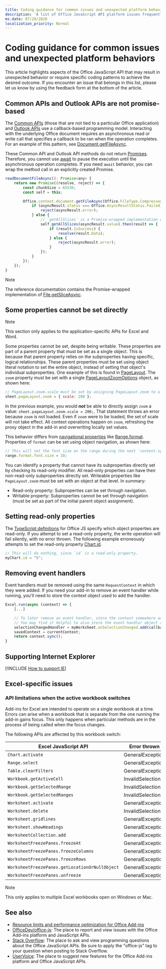 ```yaml
---
title: Coding guidance for common issues and unexpected platform behaviors
description: 'A list of Office JavaScript API platform issues frequently encountered by developers.'
ms.date: 07/29/2020
localization_priority: Normal
---
```


# Coding guidance for common issues and unexpected platform behaviors

This article highlights aspects of the Office JavaScript API that may result in unexpected behavior or require specific coding patterns to achieve the desired outcome. If you encounter an issue that belongs in this list, please let us know by using the feedback form at the bottom of the article.

## Common APIs and Outlook APIs are not promise-based

The [Common APIs](/javascript/api/office) (those that are not tied to a particular Office application) and [Outlook APIs](/javascript/api/outlook) use a callback-based programming model. Interacting with the underlying Office document requires an asynchronous read or write call that specifies a callback to be ran when the operation completes. For an example of this pattern, see [Document.getFileAsync](/javascript/api/office/office.document#getfileasync-filetype--options--callback-).

These Common API and Outlook API methods do not return [Promises](https://developer.mozilla.org/docs/Web/JavaScript/Reference/Global_Objects/Promise). Therefore, you cannot use [await](https://developer.mozilla.org/docs/Web/JavaScript/Reference/Operators/await) to pause the execution until the asynchronous operation completes. If you need `await` behavior, you can wrap the method call in an explicitly created Promise.

```js
readDocumentFileAsync(): Promise<any> {
    return new Promise((resolve, reject) => {
        const chunkSize = 65536;
        const self = this;

        Office.context.document.getFileAsync(Office.FileType.Compressed, { sliceSize: chunkSize }, (asyncResult) => {
            if (asyncResult.status === Office.AsyncResultStatus.Failed) {
                reject(asyncResult.error);
            } else {
                // `getAllSlices` is a Promise-wrapped implementation of File.getSliceAsync.
                self.getAllSlices(asyncResult.value).then(result => {
                    if (result.IsSuccess) {
                        resolve(result.Data);
                    } else {
                        reject(asyncResult.error);
                    }
                });
            }
        });
    });
}
```

> [!NOTE]
> The reference documentation contains the Promise-wrapped implementation of [File.getSliceAsync](/javascript/api/office/office.file#getsliceasync-sliceindex--callback-).

## Some properties cannot be set directly

> [!NOTE]
> This section only applies to the application-specific APIs for Excel and Word.

Some properties cannot be set, despite being writable. These properties are part of a parent property that must be set as a single object. This is because that parent property relies on the subproperties having specific, logical relationships. These parent properties must be set using object literal notation to set the entire object, instead of setting that object's individual subproperties. One example of this is found in [PageLayout](/javascript/api/excel/excel.pagelayout). The `zoom` property must be set with a single [PageLayoutZoomOptions](/javascript/api/excel/excel.pagelayoutzoomoptions) object, as shown here:

```js
// PageLayout.zoom.scale must be set by assigning PageLayout.zoom to a PageLayoutZoomOptions object.
sheet.pageLayout.zoom = { scale: 200 };
```

In the previous example, you would ***not*** be able to directly assign `zoom` a value: `sheet.pageLayout.zoom.scale = 200;`. That statement throws an error because `zoom` is not loaded. Even if `zoom` were to be loaded, the set of scale will not take effect. All context operations happen on `zoom`, refreshing the proxy object in the add-in and overwriting locally set values.

This behavior differs from [navigational properties](application-specific-api-model.md#scalar-and-navigation-properties) like [Range.format](/javascript/api/excel/excel.range#format). Properties of `format` can be set using object navigation, as shown here:

```js
// This will set the font size on the range during the next `content.sync()`.
range.format.font.size = 10;
```

You can identify a property that cannot have its subproperties directly set by checking its read-only modifier. All read-only properties can have their non-read-only subproperties directly set. Writeable properties like `PageLayout.zoom` must be set with an object at that level. In summary:

- Read-only property: Subproperties can be set through navigation.
- Writable property: Subproperties cannot be set through navigation (must be set as part of the initial parent object assignment).

## Setting read-only properties

The [TypeScript definitions](referencing-the-javascript-api-for-office-library-from-its-cdn.md) for Office JS specify which object properties are read-only. If you attempt to set a read-only property, the write operation will fail silently, with no error thrown. The following example erroneously attempts to set the read-only property [Chart.id](/javascript/api/excel/excel.chart#id).

```js
// This will do nothing, since `id` is a read-only property.
myChart.id = "5";
```

## Removing event handlers

Event handlers must be removed using the same `RequestContext` in which they were added. If you need your add-in to remove an event handler while running, you'll need to store the context object used to add the handler.

```js
Excel.run(async (context) => {
    [...]

    // To later remove an event handler, store the context somewhere accessible to the handler removal function.
    // You may find it helpful to also store the event handler object and associate it with the context.
    selectionChangedHandler = myWorksheet.onSelectionChanged.add(callback);
    savedContext = currentContext;
    return context.sync();
}
```

## Supporting Internet Explorer

[!INCLUDE [How to support IE](../includes/es5-support.md)]

## Excel-specific issues

### API limitations when the active workbook switches

Add-ins for Excel are intended to operate on a single workbook at a time. Errors can arise when a workbook that is separate from the one running the add-in gains focus. This only happens when particular methods are in the process of being called when the focus changes.

The following APIs are affected by this workbook switch:

|Excel JavaScript API | Error thrown |
|--|--|
| `Chart.activate` | GeneralException |
| `Range.select` | GeneralException |
| `Table.clearFilters` | GeneralException |
| `Workbook.getActiveCell`  | InvalidSelection|
| `Workbook.getSelectedRange` | InvalidSelection|
| `Workbook.getSelectedRanges`  | InvalidSelection|
| `Worksheet.activate` | GeneralException |
| `Worksheet.delete`  | InvalidSelection|
| `Worksheet.gridlines` | GeneralException |
| `Worksheet.showHeadings` | GeneralException |
| `WorksheetCollection.add` | GeneralException |
| `WorksheetFreezePanes.freezeAt` | GeneralException |
| `WorksheetFreezePanes.freezeColumns` | GeneralException |
| `WorksheetFreezePanes.freezeRows` | GeneralException |
| `WorksheetFreezePanes.getLocationOrNullObject`| GeneralException |
| `WorksheetFreezePanes.unfreeze` | GeneralException |

> [!NOTE]
> This only applies to multiple Excel workbooks open on Windows or Mac.

## See also

- [Resource limits and performance optimization for Office Add-ins](../concepts/resource-limits-and-performance-optimization.md)
- [OfficeDev/office-js](https://github.com/OfficeDev/office-js/issues): The place to report and view issues with the Office Add-ins platform and JavaScript APIs.
- [Stack Overflow](https://stackoverflow.com/questions/tagged/office-js): The place to ask and view programming questions about the Office JavaScript APIs. Be sure to apply the "office-js" tag to your question when posting to Stack Overflow.
- [UserVoice](https://officespdev.uservoice.com/): The place to suggest new features for the Office Add-ins platform and Office JavaScript APIs.
